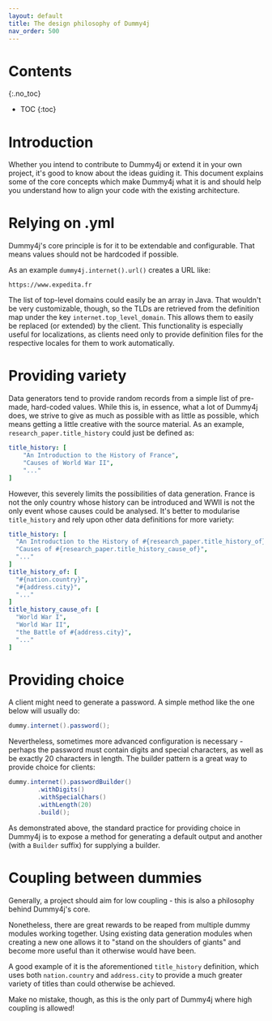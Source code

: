 ```yaml
---
layout: default
title: The design philosophy of Dummy4j
nav_order: 500
---
```


# Contents
{:.no_toc}

* TOC
{:toc}

# Introduction

Whether you intend to contribute to Dummy4j or extend it in your own project, it's good to know about the ideas
guiding it. This document explains some of the core concepts which make Dummy4j what it is and should help you
understand how to align your code with the existing architecture. 

# Relying on .yml

Dummy4j's core principle is for it to be extendable and configurable. That means values should not be hardcoded if 
possible.

As an example `dummy4j.internet().url()` creates a URL like:

`https://www.expedita.fr`

The list of top-level domains could easily be an array in Java. That wouldn't be very customizable, though, so
the TLDs are retrieved from the definition map under the key `internet.top_level_domain`. This allows them to easily
be replaced (or extended) by the client. This functionality is especially useful for localizations, as clients need
only to provide definition files for the respective locales for them to work automatically. 

# Providing variety

Data generators tend to provide random records from a simple list of pre-made, hard-coded values.
While this is, in essence, what a lot of Dummy4j does, we strive to give as much as possible with
as little as possible, which means getting a little creative with the source material.
As an example, `research_paper.title_history` could just be defined as:
```yaml
title_history: [
    "An Introduction to the History of France",
    "Causes of World War II",
    "..."
]
```

However, this severely limits the possibilities of data generation.
France is not the only country whose history can be introduced and WWII is not the only event
whose causes could be analysed. It's better to modularise `title_history` and rely upon other
data definitions for more variety:  

```yaml
title_history: [
  "An Introduction to the History of #{research_paper.title_history_of}",
  "Causes of #{research_paper.title_history_cause_of}",
  "..."
]
title_history_of: [
  "#{nation.country}",
  "#{address.city}",
  "..."
]
title_history_cause_of: [
  "World War I",
  "World War II",
  "the Battle of #{address.city}",
  "..."
]
```  

# Providing choice

A client might need to generate a password. A simple method like the one below will usually do:

```java
dummy.internet().password();
``` 

Nevertheless, sometimes more advanced configuration is necessary - perhaps the password must contain digits and
special characters, as well as be exactly 20 characters in length. The builder pattern is a great way to provide choice
for clients:

```java
dummy.internet().passwordBuilder()
        .withDigits()
        .withSpecialChars()
        .withLength(20)
        .build();
```

As demonstrated above, the standard practice for providing choice in Dummy4j is to expose a method for generating
a default output and another (with a `Builder` suffix) for supplying a builder.

# Coupling between dummies

Generally, a project should aim for low coupling - this is also a philosophy behind Dummy4j's core.

Nonetheless, there are great rewards to be reaped from multiple dummy modules working together.
Using existing data generation modules when creating a new one allows it to "stand on the shoulders of giants" and
become more useful than it otherwise would have been.

A good example of it is the aforementioned `title_history` definition, which uses both `nation.country`
and `address.city` to provide a much greater variety of titles than could otherwise be achieved.

Make no mistake, though, as this is the only part of Dummy4j where high coupling is allowed!